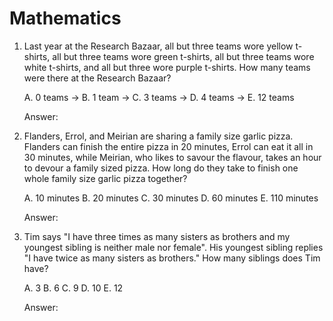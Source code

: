 # Mathematics
   
1. Last year at the Research Bazaar, all but three teams wore yellow t-shirts, all but three teams wore green t-shirts, all but three teams wore white t-shirts, and all but three wore purple t-shirts. How many teams were there at the Research Bazaar?

   A. 0 teams → B. 1 team → C. 3 teams → D. 4 teams → E. 12 teams
   
   Answer: 

2. Flanders, Errol, and Meirian are sharing a family size garlic pizza. Flanders can finish the entire pizza in 20 minutes, Errol can eat it all in 30 minutes, while Meirian, who likes to savour the flavour, takes an hour to devour a family sized pizza. How long do they take to finish one whole family size garlic pizza together?

   A. 10 minutes      B. 20 minutes      C. 30 minutes      D. 60 minutes      E. 110 minutes
   
   Answer: 

3. Tim says "I have three times as many sisters as brothers and my youngest sibling is neither male nor female". His youngest sibling replies "I have twice as many sisters as brothers." How many siblings does Tim have?

   A. 3      B. 6      C. 9      D. 10      E. 12
   
   Answer: 
